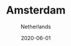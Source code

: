 ---
title: Amsterdam
date: 2020-06-01
subtitle: Netherlands
link: https://example.com/
image: https://source.unsplash.com/900x600/?amsterdam
---